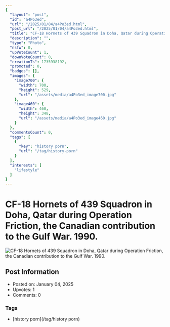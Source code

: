 ```yaml
---
{
  "layout": "post",
  "id": "a4Po3ed",
  "url": "/2025/01/04/a4Po3ed.html",
  "post_url": "/2025/01/04/a4Po3ed.html",
  "title": "CF-18 Hornets of 439 Squadron in Doha, Qatar during Operation Friction, the Canadian contribution to the Gulf War. 1990.",
  "description": "",
  "type": "Photo",
  "nsfw": 0,
  "upVoteCount": 1,
  "downVoteCount": 0,
  "creationTs": 1735938192,
  "promoted": 0,
  "badges": [],
  "images": {
    "image700": {
      "width": 700,
      "height": 529,
      "url": "/assets/media/a4Po3ed_image700.jpg"
    },
    "image460": {
      "width": 460,
      "height": 348,
      "url": "/assets/media/a4Po3ed_image460.jpg"
    }
  },
  "commentsCount": 0,
  "tags": [
    {
      "key": "history porn",
      "url": "/tag/history-porn"
    }
  ],
  "interests": [
    "lifestyle"
  ]
}
---
```


# CF-18 Hornets of 439 Squadron in Doha, Qatar during Operation Friction, the Canadian contribution to the Gulf War. 1990.

![CF-18 Hornets of 439 Squadron in Doha, Qatar during Operation Friction, the Canadian contribution to the Gulf War. 1990.](/assets/media/a4Po3ed_image700.jpg)

## Post Information

- Posted on: January 04, 2025
- Upvotes: 1
- Comments: 0

### Tags

- [history porn](/tag/history porn)
